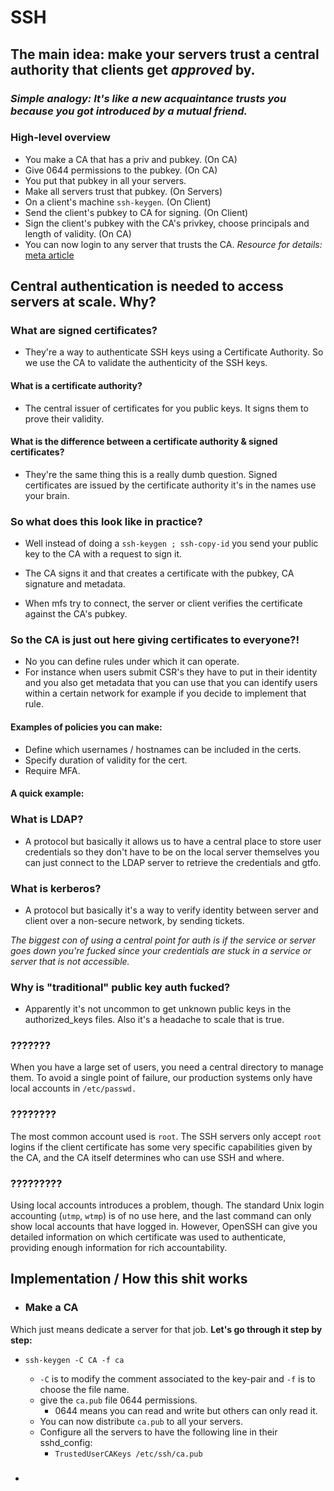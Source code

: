 # SSH

## The main idea: make your servers trust a central authority that clients get *approved* by.
### *Simple analogy: It's like a new acquaintance trusts you because you got introduced by a mutual friend.*

### High-level overview

- You make a CA that has a priv and pubkey. (On CA)
- Give 0644 permissions to the pubkey. (On CA)
- You put that pubkey in all your servers.
- Make all servers trust that pubkey. (On Servers)
- On a client's machine `ssh-keygen`. (On Client)
- Send the client's pubkey to CA for signing. (On Client)
- Sign the client's pubkey with the CA's privkey, choose principals and length of validity. (On CA)
- You can now login to any server that trusts the CA.
*Resource for details:* [meta article](https://engineering.fb.com/2016/09/12/security/scalable-and-secure-access-with-ssh/)

## Central authentication is needed to access servers at scale. Why?

### What are signed certificates?

- They're a way to authenticate SSH keys using a Certificate Authority.
So we use the CA to validate the authenticity of the SSH keys.

#### What is a certificate authority?

- The central issuer of certificates for you public keys. It signs them to prove their validity.

#### What is the difference between a certificate authority & signed certificates?

- They're the same thing this is a really dumb question. Signed certificates are issued by the certificate authority it's in the names use your brain.

### So what does this look like in practice?

- Well instead of doing a `ssh-keygen ; ssh-copy-id` you send your public key to the CA with a request to sign it.

- The CA signs it and that creates a certificate with the pubkey, CA signature and metadata.

- When mfs try to connect, the server or client verifies the certificate against the CA's pubkey.

### So the CA is just out here giving certificates to everyone?!

- No you can define rules under which it can operate.
- For instance when users submit CSR's they have to put in their identity and you also get metadata that you can use that you can identify users within a certain network for example if you decide to implement that rule.

#### Examples of policies you can make:
- Define which usernames / hostnames can be included in the certs.
- Specify duration of validity for the cert.
- Require MFA.

#### A quick example:



### What is LDAP?

- A protocol but basically it allows us to have a central place to store user credentials so they don't have to be on the local server themselves you can just connect to the LDAP server to retrieve the credentials and gtfo.

### What is kerberos?

- A protocol but basically it's a way to verify identity between server and client over a non-secure network, by sending tickets.

*The biggest con of using a central point for auth is if the service or server goes down you're fucked since your credentials are stuck in a service or server that is not accessible.*

### Why is "traditional" public key auth fucked?

- Apparently it's not uncommon to get unknown public keys in the authorized_keys files. Also it's a headache to scale that is true.

### ???????
When you have a large set of users, you need a central directory to manage them. To avoid a single point of failure, our production systems only have local accounts in `/etc/passwd.`

### ????????
The most common account used is `root`. The SSH servers only accept `root` logins if the client certificate has some very specific capabilities given by the CA, and the CA itself determines who can use SSH and where.

### ?????????
Using local accounts introduces a problem, though. The standard Unix login accounting (`utmp`, `wtmp`) is of no use here, and the last command can only show local accounts that have logged in. However, OpenSSH can give you detailed information on which certificate was used to authenticate, providing enough information for rich accountability.

## Implementation / How this shit works

- ### Make a CA
Which just means dedicate a server for that job.
**Let's go through it step by step:**
- `ssh-keygen -C CA -f ca` 
    - `-C` is to modify the comment associated to the key-pair and `-f` is to choose the file name.
    - give the `ca.pub` file 0644 permissions.
        - 0644 means you can read and write but others can only read it.
    - You can now distribute `ca.pub` to all your servers.
    - Configure all the servers to have the following line in their sshd_config:
        - `TrustedUserCAKeys /etc/ssh/ca.pub`

- ### 
